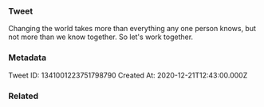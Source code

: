 ### Tweet
Changing the world takes more than everything any one person knows, but not more than we know together. So let's work together.

### Metadata
Tweet ID: 1341001223751798790
Created At: 2020-12-21T12:43:00.000Z

### Related

